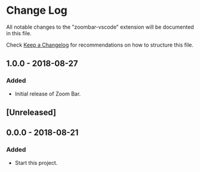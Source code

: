 # Change Log

All notable changes to the "zoombar-vscode" extension will be documented in this file.

Check [Keep a Changelog](http://keepachangelog.com/) for recommendations on how to structure this file.

## 1.0.0 - 2018-08-27

### Added

- Initial release of Zoom Bar.

## [Unreleased]

## 0.0.0 - 2018-08-21

### Added

- Start this project.

